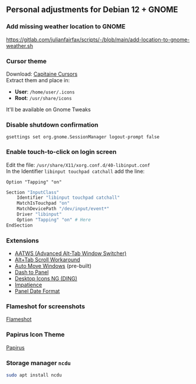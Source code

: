 ## Personal adjustments for Debian 12 + GNOME

### Add missing weather location to GNOME
https://gitlab.com/julianfairfax/scripts/-/blob/main/add-location-to-gnome-weather.sh

### Cursor theme
Download: [Capitaine Cursors](https://www.gnome-look.org/p/1148692)  
Extract them and place in:
- **User**: `/home/user/.icons`
- **Root**: `/usr/share/icons`

It'll be available on Gnome Tweaks

### Disable shutdown confirmation
```
gsettings set org.gnome.SessionManager logout-prompt false
```

### Enable touch-to-click on login screen
Edit the file: `/usr/share/X11/xorg.conf.d/40-libinput.conf`  
In the Identifier `libinput touchpad catchall` add the line:
```
Option "Tapping" "on"
```

```bash
Section "InputClass"
    Identifier "libinput touchpad catchall"
    MatchIsTouchpad "on"
    MatchDevicePath "/dev/input/event*"
    Driver "libinput"
    Option "Tapping" "on" # Here
EndSection
```

### Extensions
- [AATWS (Advanced Alt-Tab Window Switcher)](https://extensions.gnome.org/extension/4412/advanced-alttab-window-switcher/)
- [Alt+Tab Scroll Workaround](https://extensions.gnome.org/extension/5282/alttab-scroll-workaround/)
- [Auto Move Windows](https://extensions.gnome.org/extension/16/auto-move-windows/) (pre-built)
- [Dash to Panel](https://extensions.gnome.org/extension/1160/dash-to-panel/)
- [Desktop Icons NG (DING)](https://extensions.gnome.org/extension/2087/desktop-icons-ng-ding/)
- [Impatience](https://extensions.gnome.org/extension/277/impatience/)
- [Panel Date Format](https://extensions.gnome.org/extension/1462/panel-date-format/)

### Flameshot for screenshots
[Flameshot](https://flameshot.org/)

### Papirus Icon Theme
[Papirus](https://github.com/PapirusDevelopmentTeam/papirus-icon-theme)

### Storage manager `ncdu`
```bash
sudo apt install ncdu
```


